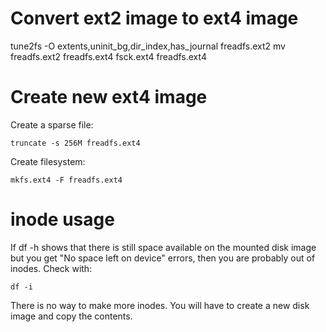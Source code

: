 
# Convert ext2 image to ext4 image

tune2fs -O extents,uninit_bg,dir_index,has_journal freadfs.ext2
mv freadfs.ext2 freadfs.ext4
fsck.ext4 freadfs.ext4

# Create new ext4 image

Create a sparse file:

```
truncate -s 256M freadfs.ext4
```

Create filesystem:

```
mkfs.ext4 -F freadfs.ext4
```

# inode usage

If df -h shows that there is still space available on the mounted disk image but you get "No space left on device" errors, then you are probably out of inodes. Check with:

```
df -i
```

There is no way to make more inodes. You will have to create a new disk image and copy the contents.


